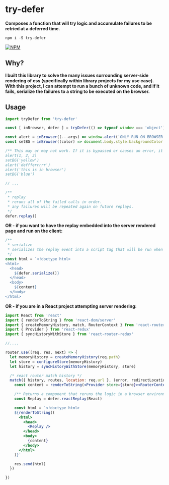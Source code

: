 # try-defer

**Composes a function that will try logic and accumulate failures to be retried at a deferred time.**

`npm i -S try-defer`

[![NPM](https://nodei.co/npm/try-defer.png?stars=true&downloads=true)](https://nodei.co/npm/try-defer/)

## Why?

**I built this library to solve the many issues surrounding server-side rendering of css (specifically within library projects for my use case). With this project, I can attempt to run a bunch of unknown code, and if it fails, serialize the failures to a string to be executed on the browser.**

## Usage

```js
import tryDefer from 'try-defer'

const [ inBrowser, defer ] = tryDefer(() => typeof window === 'object')

const alert = inBrowser((...args) => window.alert(`ONLY RUN ON BROWSER => ${JSON.stringify(args)}`))
const setBG = inBrowser((color) => document.body.style.backgroundColor = color)

/** This may or may not work. If it is bypassed or causes an error, it will be accumulated in the replay event to be executed at a deferred time.
alert(1, 2, 3)
setBG('yellow')
alert('deffferrrrr')
alert('this is in browser')
setBG('blue')

// ...

/**
 * replay
 * reruns all of the failed calls in order.
 * any failures will be repeated again on future replays.
 */
defer.replay()
```

**OR - if you want to have the replay embedded into the server rendered page and run on the client:**

```jsx
/**
 * serialize
 * serializes the replay event into a script tag that will be run when the client loads.
 */
const html = `<!doctype html>
<html>
  <head>
    ${defer.serialize()}
  </head>
  <body>
    ${content}
  </body>
</html>
```

**OR - if you are in a React project attempting server rendering:**

```jsx
import React from 'react'
import { renderToString } from 'react-dom/server'
import { createMemoryHistory, match, RouterContext } from 'react-router'
import { Provider } from 'react-redux'
import { syncHistoryWithStore } from 'react-router-redux'

//....

router.use((req, res, next) => {
  let memoryHistory = createMemoryHistory(req.path)
  let store = configureStore(memoryHistory)
  let history = syncHistoryWithStore(memoryHistory, store)

  /* react router match history */
  match({ history, routes, location: req.url }, (error, redirectLocation, renderProps) => {
    const content = renderToString(<Provider store={store}><RouterContext {...renderProps} /></Provider>)

    /** Returns a component that reruns the logic in a browser environment. */
    const Replay = defer.reactReplay(React)

    const html = `<!doctype html>
    ${renderToString((
      <html>
        <head>
          <Replay />
        </head>
        <body>
          {content}
        </body>
      </html>
    )}`

    res.send(html)
  })

})
```
